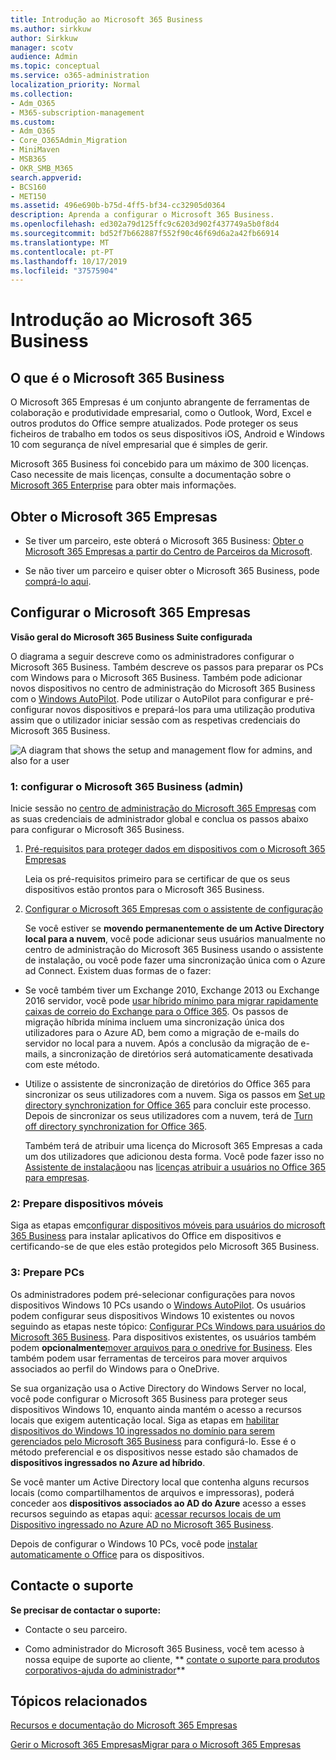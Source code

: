 ```yaml
---
title: Introdução ao Microsoft 365 Business
ms.author: sirkkuw
author: Sirkkuw
manager: scotv
audience: Admin
ms.topic: conceptual
ms.service: o365-administration
localization_priority: Normal
ms.collection:
- Adm_O365
- M365-subscription-management
ms.custom:
- Adm_O365
- Core_O365Admin_Migration
- MiniMaven
- MSB365
- OKR_SMB_M365
search.appverid:
- BCS160
- MET150
ms.assetid: 496e690b-b75d-4ff5-bf34-cc32905d0364
description: Aprenda a configurar o Microsoft 365 Business.
ms.openlocfilehash: ed302a79d125ffc9c6203d902f437749a5b0f8d4
ms.sourcegitcommit: bd52f7b662887f552f90c46f69d6a2a42fb66914
ms.translationtype: MT
ms.contentlocale: pt-PT
ms.lasthandoff: 10/17/2019
ms.locfileid: "37575904"
---
```

# <a name="get-started-with-microsoft-365-business"></a>Introdução ao Microsoft 365 Business

## <a name="what-is-microsoft-365-business"></a>O que é o Microsoft 365 Business

O Microsoft 365 Empresas é um conjunto abrangente de ferramentas de colaboração e produtividade empresarial, como o Outlook, Word, Excel e outros produtos do Office sempre atualizados. Pode proteger os seus ficheiros de trabalho em todos os seus dispositivos iOS, Android e Windows 10 com segurança de nível empresarial que é simples de gerir.
  
Microsoft 365 Business foi concebido para um máximo de 300 licenças. Caso necessite de mais licenças, consulte a documentação sobre o [Microsoft 365 Enterprise](https://go.microsoft.com/fwlink/p/?linkid=860986) para obter mais informações. 
  
## <a name="get-microsoft-365-business"></a>Obter o Microsoft 365 Empresas

- Se tiver um parceiro, este obterá o Microsoft 365 Business: [Obter o Microsoft 365 Empresas a partir do Centro de Parceiros da Microsoft](get-microsoft-365-business.md).
    
- Se não tiver um parceiro e quiser obter o Microsoft 365 Business, pode [comprá-lo aqui](https://www.microsoft.com/en-us/microsoft-365/business).
    
## <a name="set-up-microsoft-365-business"></a>Configurar o Microsoft 365 Empresas

 **Visão geral do Microsoft 365 Business Suite configurada**
  
O diagrama a seguir descreve como os administradores configurar o Microsoft 365 Business. Também descreve os passos para preparar os PCs com Windows para o Microsoft 365 Business. Também pode adicionar novos dispositivos no centro de administração do Microsoft 365 Business com o [Windows AutoPilot](add-autopilot-devices-and-profile.md). Pode utilizar o AutoPilot para configurar e pré-configurar novos dispositivos e prepará-los para uma utilização produtiva assim que o utilizador iniciar sessão com as respetivas credenciais do Microsoft 365 Business.
  
![A diagram that shows the setup and management flow for admins, and also for a user](media/249f81fc-7e79-44c7-8425-3a0b7b651c3b.png)
  
### <a name="1-set-up-microsoft-365-business-admin"></a>1: configurar o Microsoft 365 Business (admin)

Inicie sessão no [centro de administração do Microsoft 365 Empresas](https://portal.office.com/adminportal/home) com as suas credenciais de administrador global e conclua os passos abaixo para configurar o Microsoft 365 Business. 
  
1. [Pré-requisitos para proteger dados em dispositivos com o Microsoft 365 Empresas](pre-requisites-for-data-protection.md)
    
    Leia os pré-requisitos primeiro para se certificar de que os seus dispositivos estão prontos para o Microsoft 365 Business.
    
2. [Configurar o Microsoft 365 Empresas com o assistente de configuração](set-up.md)
    
    Se você estiver se **movendo permanentemente de um Active Directory local para a nuvem**, você pode adicionar seus usuários manualmente no centro de administração do Microsoft 365 Business usando o assistente de instalação, ou você pode fazer uma sincronização única com o Azure ad Connect. Existem duas formas de o fazer: 
    
  - Se você também tiver um Exchange 2010, Exchange 2013 ou Exchange 2016 servidor, você pode [usar híbrido mínimo para migrar rapidamente caixas de correio do Exchange para o Office 365](https://support.office.com/article/fdecceed-0702-4af3-85be-f2a0013937ef). Os passos de migração híbrida mínima incluem uma sincronização única dos utilizadores para o Azure AD, bem como a migração de e-mails do servidor no local para a nuvem. Após a conclusão da migração de e-mails, a sincronização de diretórios será automaticamente desativada com este método.
    
  - Utilize o assistente de sincronização de diretórios do Office 365 para sincronizar os seus utilizadores com a nuvem. Siga os passos em [Set up directory synchronization for Office 365](https://support.office.com/article/1b3b5318-6977-42ed-b5c7-96fa74b08846) para concluir este processo. Depois de sincronizar os seus utilizadores com a nuvem, terá de [Turn off directory synchronization for Office 365](https://support.office.com/article/ee5f861e-bd48-4267-83d1-a4ead4b4a00d).
    
    Também terá de atribuir uma licença do Microsoft 365 Empresas a cada um dos utilizadores que adicionou desta forma. Você pode fazer isso no [Assistente de instalação](set-up.md)ou nas [licenças atribuir a usuários no Office 365 para empresas](https://support.office.com/article/997596B5-4173-4627-B915-36ABAC6786DC).
    
### <a name="2-prepare-mobile-devices"></a>2: Prepare dispositivos móveis

Siga as etapas em[configurar dispositivos móveis para usuários do microsoft 365 Business](set-up-mobile-devices.md) para instalar aplicativos do Office em dispositivos e certificando-se de que eles estão protegidos pelo Microsoft 365 Business. 
  
### <a name="3-prepare-pcs"></a>3: Prepare PCs

Os administradores podem pré-selecionar configurações para novos dispositivos Windows 10 PCs usando o [Windows AutoPilot](add-autopilot-devices-and-profile.md). Os usuários podem configurar seus dispositivos Windows 10 existentes ou novos seguindo as etapas neste tópico: [Configurar PCs Windows para usuários do Microsoft 365 Business](set-up-windows-devices.md). Para dispositivos existentes, os usuários também podem **opcionalmente**[mover arquivos para o onedrive for Business](move-files-to-onedrive.md). Eles também podem usar ferramentas de terceiros para mover arquivos associados ao perfil do Windows para o OneDrive.
  
Se sua organização usa o Active Directory do Windows Server no local, você pode configurar o Microsoft 365 Business para proteger seus dispositivos Windows 10, enquanto ainda mantém o acesso a recursos locais que exigem autenticação local. Siga as etapas em [habilitar dispositivos do Windows 10 ingressados no domínio para serem gerenciados pelo Microsoft 365 Business](manage-windows-devices.md) para configurá-lo. Esse é o método preferencial e os dispositivos nesse estado são chamados de **dispositivos ingressados no Azure ad híbrido**. 
  
Se você manter um Active Directory local que contenha alguns recursos locais (como compartilhamentos de arquivos e impressoras), poderá conceder aos **dispositivos associados ao AD do Azure** acesso a esses recursos seguindo as etapas aqui: [acessar recursos locais de um Dispositivo ingressado no Azure AD no Microsoft 365 Business](access-resources.md).
  
Depois de configurar o Windows 10 PCs, você pode [instalar automaticamente o Office](auto-install-or-uninstall-office.md) para os dispositivos. 
  
## <a name="contact-support"></a>Contacte o suporte

 **Se precisar de contactar o suporte:**
  
- Contacte o seu parceiro.
    
- Como administrador do Microsoft 365 Business, você tem acesso à nossa equipe de suporte ao cliente, ** [contate o suporte para produtos corporativos-ajuda do administrador](https://support.office.com/article/32a17ca7-6fa0-4870-8a8d-e25ba4ccfd4b)**
    
## <a name="related-topics"></a>Tópicos relacionados
[Recursos e documentação do Microsoft 365 Empresas](https://go.microsoft.com/fwlink/p/?linkid=853701)
  
[Gerir o Microsoft 365 Empresas](manage.md)[Migrar para o Microsoft 365 Empresas](migrate-to-microsoft-365-business.md)
  

